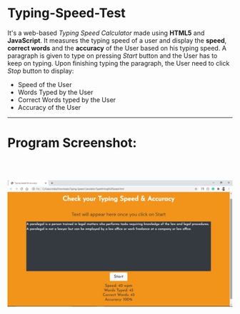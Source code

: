 # Typing-Speed-Test

It's a web-based _Typing Speed Calculator_ made using __HTML5__ and __JavaScript__. It measures the typing speed of a user and display the __speed__, __correct words__ and the __accuracy__ of the User based on his typing speed. A paragraph is given to type on pressing _Start_ button and the User has to keep on typing. Upon finishing typing the paragraph, the User need to click _Stop_ button to display:

- Speed of the User
- Words Typed by the User
- Correct Words typed by the User
- Accuracy of the User

---
# Program Screenshot:

<br><br>
<p align="center"><img src="https://github.com/DeepNinja07x/Typing-Speed-Test/blob/main/Typing%20Speed%20Calculator/Screenshot.png" alt="Program Screenshot"></p>
